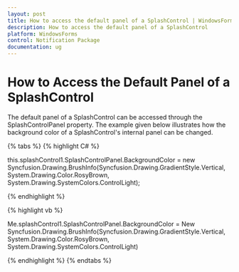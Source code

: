 ```yaml
---
layout: post
title: How to access the default panel of a SplashControl | WindowsForms | Syncfusion
description: How to access the default panel of a SplashControl
platform: WindowsForms
control: Notification Package 
documentation: ug
---
```


#  How to Access the Default Panel of a SplashControl

The default panel of a SplashControl can be accessed through the SplashControlPanel property.
The example given below illustrates how the background color of a SplashControl's internal panel can be changed.

{% tabs %}
{% highlight C# %}

this.splashControl1.SplashControlPanel.BackgroundColor = new Syncfusion.Drawing.BrushInfo(Syncfusion.Drawing.GradientStyle.Vertical, System.Drawing.Color.RosyBrown, System.Drawing.SystemColors.ControlLight);

{% endhighlight %}

{% highlight vb %}

Me.splashControl1.SplashControlPanel.BackgroundColor = New Syncfusion.Drawing.BrushInfo(Syncfusion.Drawing.GradientStyle.Vertical, System.Drawing.Color.RosyBrown, System.Drawing.SystemColors.ControlLight)

{% endhighlight %}
{% endtabs %}
